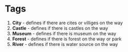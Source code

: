 # Tags

1. **City** - defines if there are cites or villiges on the way
1. **Castle** - defines if there is castles on the way
1. **Museum** - defines if there is museum on the way
1. **Forest** - defines if there is forest on the way or park
1. **River** - defines if there is water source on the way
